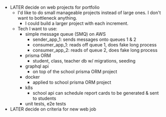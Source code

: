 - LATER decide on web projects for portfolio
	- I'd like to do small manageable projects instead of large ones. I don't want to bottleneck anything.
		- I could build a larger project with each increment.
	- Tech I want to use:
		- simple message queue (SMQ) on AWS
			- sender_app_1: sends messages onto queues 1 & 2
			- consumer_app_1: reads off queue 1, does fake long process
			- consumer_app_2: reads of queue 2, does fake long process
		- prisma ORM
			- student, class, teacher db w/ migrations, seeding
		- graphql api
			- on top of the school prisma ORM project
		- docker
			- applied to school prisma ORM project
		- k8s
			- school api can schedule report cards to be generated & sent to students
		- unit tests, e2e tests
- LATER decide on criteria for new web job